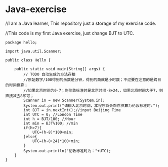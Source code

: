 # Java-exercise

//I am a Java learner, This repository just a storage of my exercise code.

//This code is my first Java exercise, just change BJT to UTC.

	package hello;
	
	import java.util.Scanner;
	
	public class Hello {
	
		public static void main(String[] args) {
			// TODO 自动生成的方法存根
			//原始数字/100得到的余数是分钟，得到的商就是小时数；不过要在注意的是跨日的时间换算；
			//如果北京时间为0-7；则伦敦标准时是北京时间-8+24，，如果北京时间大于7，则直接减去8即可；
			Scanner in = new Scanner(System.in);
			System.out.print("请输入北京时间，本程序将会帮你换算为伦敦标准时:");
			int BJT = in.nextInt();//input Beijing Time
			int UTC = 0; //London Time
			int h = BJT/100; //Hour
			int min = BJT%100; //min
			if(h>7){
				UTC=(h-8)*100+min;
			}else{
				UTC=(h-8+24)*100+min;
			}
			System.out.println("伦敦标准时为："+UTC);
		}
	}

